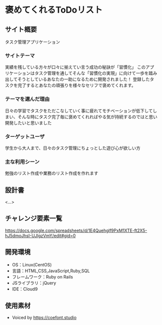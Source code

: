 # 褒めてくれるToDoリスト

## サイト概要
タスク管理アプリケーション

### サイトテーマ
実績を残している方々が口々に揃えてい言う成功の秘訣が「習慣化」
このアプリケーションはタスク管理を通してそんな「習慣化の実現」に向けて一歩を踏み出してそうとしているあなたの一助になるために開発されました！
登録したタスクを完了するとあなたの頑張りを様々なセリフで褒めてくれます。

### テーマを選んだ理由
日々の学習でタスクをただこなしていく事に疲れてモチベーションが低下してしまい、そんな時にタスク完了毎に褒めてくれればやる気が持続するのではと思い開発したいと思いました

### ターゲットユーザ
学生から大人まで、日々のタスク管理にちょっとした遊び心が欲しい方

### 主な利用シーン
勉強のリスト作成や業務のリスト作成を作れます

## 設計書
<...>

## チャレンジ要素一覧
<https://docs.google.com/spreadsheets/d/1E4Quehglf9PxM1XTE-ft2X5-hJ5dmoJhsI-UJlgzVmY/edit#gid=0>

## 開発環境
- OS：Linux(CentOS)
- 言語：HTML,CSS,JavaScript,Ruby,SQL
- フレームワーク：Ruby on Rails
- JSライブラリ：jQuery
- IDE：Cloud9

## 使用素材
- Voiced by https://coefont.studio

